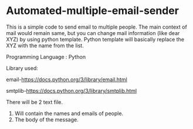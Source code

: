 # Automated-multiple-email-sender

This is a simple code to send email to multiple people.
The main context of mail would  remain same, but you can change mail information (like dear XYZ) by using python template.
Python template will basically replace the XYZ with the name from the list.


Programming Language : Python

Library used:

email-https://docs.python.org/3/library/email.html

smtplib-https://docs.python.org/3/library/smtplib.html

There will be 2 text file.
1) Will contain the names and emails of people.
2) The body of the message.
